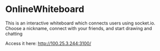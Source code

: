 # OnlineWhiteboard

This is an interactive whiteboard which connects users using socket.io. Choose a nickname, connect with your friends, and start drawing and chatting  


Access it here: http://100.25.3.244:3100/

